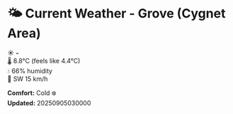# 🌤️ Current Weather - Grove (Cygnet Area)

☀️ **-**  
🌡️ 8.8°C (feels like 4.4°C)  
💧 66% humidity  
💨 SW 15 km/h  

**Comfort:** Cold ❄️  
**Updated:** 20250905030000
